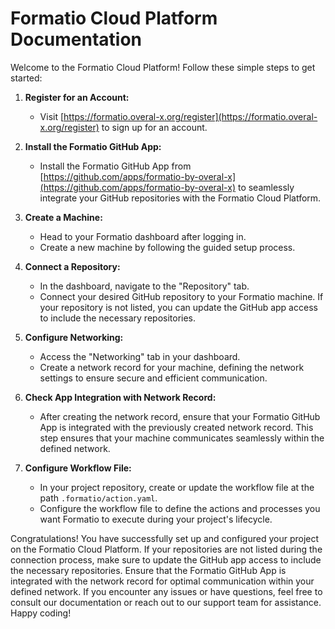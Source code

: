 # Formatio Cloud Platform Documentation

Welcome to the Formatio Cloud Platform! Follow these simple steps to get started:

1. **Register for an Account:**
   - Visit [https://formatio.overal-x.org/register](https://formatio.overal-x.org/register) to sign up for an account.

2. **Install the Formatio GitHub App:**
   - Install the Formatio GitHub App from [https://github.com/apps/formatio-by-overal-x](https://github.com/apps/formatio-by-overal-x) to seamlessly integrate your GitHub repositories with the Formatio Cloud Platform.

3. **Create a Machine:**
   - Head to your Formatio dashboard after logging in.
   - Create a new machine by following the guided setup process.

4. **Connect a Repository:**
   - In the dashboard, navigate to the "Repository" tab.
   - Connect your desired GitHub repository to your Formatio machine. If your repository is not listed, you can update the GitHub app access to include the necessary repositories.

5. **Configure Networking:**
   - Access the "Networking" tab in your dashboard.
   - Create a network record for your machine, defining the network settings to ensure secure and efficient communication.

6. **Check App Integration with Network Record:**
   - After creating the network record, ensure that your Formatio GitHub App is integrated with the previously created network record. This step ensures that your machine communicates seamlessly within the defined network.

7. **Configure Workflow File:**
   - In your project repository, create or update the workflow file at the path `.formatio/action.yaml`.
   - Configure the workflow file to define the actions and processes you want Formatio to execute during your project's lifecycle.

Congratulations! You have successfully set up and configured your project on the Formatio Cloud Platform. If your repositories are not listed during the connection process, make sure to update the GitHub app access to include the necessary repositories. Ensure that the Formatio GitHub App is integrated with the network record for optimal communication within your defined network. If you encounter any issues or have questions, feel free to consult our documentation or reach out to our support team for assistance. Happy coding!
